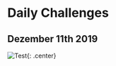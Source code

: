 # Daily Challenges

## Dezember 11th 2019

![Test](../../img/DailyChallenge/dailychallenge_12-11.png "Daily Challenge 12-11"){: .center}

